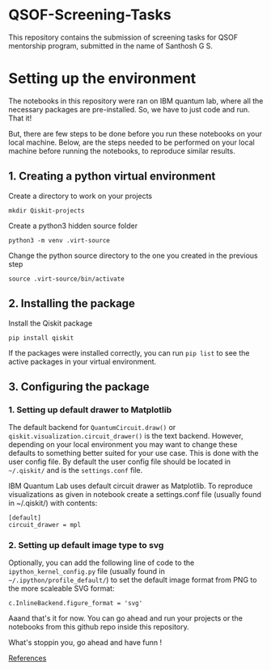 # QSOF-Screening-Tasks
This repository contains the submission of screening tasks for QSOF mentorship program, submitted in the name of Santhosh G S.


# Setting up the environment
The notebooks in this repository were ran on IBM quantum lab, where all the necessary packages are pre-installed. So, we have to just code and run. That it!

But, there are few steps to be done before you run these notebooks on your local machine. Below, are the steps needed to be performed on your local machine before running the notebooks, to reproduce similar results.

## 1. Creating a python virtual environment

Create a directory to work on your projects
```
mkdir Qiskit-projects
```
Create a python3 hidden source folder
```
python3 -m venv .virt-source
```
Change the python source directory to the one you created in the previous step
```
source .virt-source/bin/activate
```

## 2. Installing the package

Install the Qiskit package
```
pip install qiskit
```
If the packages were installed correctly, you can run ``pip list`` to see the active packages in your virtual environment.

## 3. Configuring the package

### 1. Setting up default drawer to Matplotlib

The default backend for `QuantumCircuit.draw()` or `qiskit.visualization.circuit_drawer()` is the text backend. However, depending on your local environment you may want to change these defaults to something better suited for your use case. This is done with the user config file. By default the user config file should be located in ``~/.qiskit/`` and is the ``settings.conf`` file.

IBM Quantum Lab uses default circuit drawer as Matplotlib. To reproduce visualizations as given in notebook create a settings.conf file (usually found in ~/.qiskit/) with contents:

```
[default]
circuit_drawer = mpl
```

### 2. Setting up default image type to svg

Optionally, you can add the following line of code to the `ipython_kernel_config.py` file (usually found in `~/.ipython/profile_default/`) to set the default image format from PNG to the more scaleable SVG format:

```
c.InlineBackend.figure_format = 'svg'
```

Aaand that's it for now. You can go ahead and run your projects or the notebooks from this github repo inside this repository.

What's stoppin you, go ahead and have funn !

[References](https://qiskit.org/documentation/getting_started.html)
